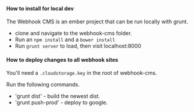 #### How to install for local dev

The Webhook CMS is an ember project that can be run locally with grunt.

* clone and navigate to the webhook-cms folder.
* Run an `npm install` and a `bower install`
* Run `grunt server` to load, then visit localhost:8000

#### How to deploy changes to all webhook sites

You'll need a `.cloudstorage.key` in the root of webhook-cms.

Run the following commands.

* 'grunt dist' - build the newest dist.
* 'grunt push-prod' - deploy to google.
